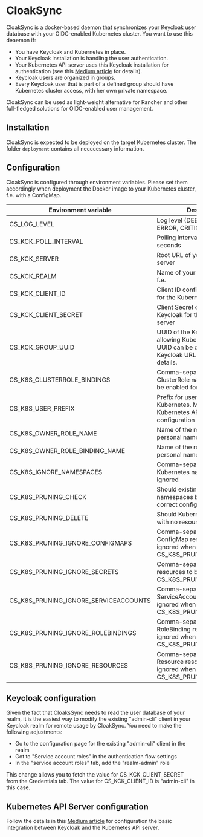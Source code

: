 # CloakSync

CloakSync is a docker-based daemon that synchronizes your Keycloak
user database with your OIDC-enabled Kubernetes cluster. You want to 
use this deaemon if:

  - You have Keycloak and Kubernetes in place.
  - Your Keycloak installation is handling the user authentication.
  - Your Kubernetes API server uses this Keycloak installation for authentication (see this [Medium article](https://medium.com/elmo-software/kubernetes-authenticating-to-your-cluster-using-keycloak-eba81710f49b) for details).
  - Keycloak users are organized in groups. 
  - Every Keycloak user that is part of a defined group should have Kubernetes cluster access, with her own private namespace.

CloakSync can be used as light-weight alternative for Rancher and other full-fledged
solutions for OIDC-enabled user management.

## Installation

CloakSync is expected to be deployed on the target Kubernetes cluster. The folder `deployment` contains all necccessary information.

## Configuration

CloakSync is configured through environment variables. Please set them accordingly when deployment the Docker image to your Kubernetes cluster, f.e. with a ConfigMap.

| Environment variable | Description | Example | mandatory? |
| -------------------- | ----------- | ------- | ---------- |
| CS_LOG_LEVEL | Log level (DEBUG, INFO, WARN, ERROR, CRITICAL) | DEBUG | yes |
| CS_KCK_POLL_INTERVAL | Polling interval in Keycloak, in seconds | 60 | yes |
| CS_KCK_SERVER  | Root URL of your Keycloak server |  https://auth.example.com | yes |
| CS_KCK_REALM | Name of your Keycloak realm, f.e. | cluster | yes |
| CS_KCK_CLIENT_ID | Client ID configured in Keycloak for the Kubernetes API server | admin-cli | yes |
| CS_KCK_CLIENT_SECRET | Client Secret configured in Keycloak for the Kubernetes API server | abc123 | yes |
| CS_KCK_GROUP_UUID  | UUID of the Keycloak user group allowing Kubernetes access. The UUID can be obtained from the Keycloak URL of the group details.  | 123hvd65 | yes |
| CS_K8S_CLUSTERROLE_BINDINGS  | Comma-separated list of ClusterRole names that should be enabled for Kubernetes users | no | no |
| CS_K8S_USER_PREFIX | Prefix for user names in Kubernetes. Must match to the Kubernetes API server configuration | keycloak: | no |
| CS_K8S_OWNER_ROLE_NAME | Name of the role generated for personal namespace access | namespace-owner | yes |
| CS_K8S_OWNER_ROLE_BINDING_NAME | Name of the role generated for personal namespace access | namespace-owner | yes |
| CS_K8S_IGNORE_NAMESPACES | Comma-separated list of Kubernetes namespaces to be ignored | default,ingress-nginx,rook-ceph | no |
| CS_K8S_PRUNING_CHECK | Should existing Kubernetes namespaces being checked for correct configuration? | yes | yes |
| CS_K8S_PRUNING_DELETE  | Should Kubernetes namespaces with no resources be deleted? | no | yes |
| CS_K8S_PRUNING_IGNORE_CONFIGMAPS | Comma-separated list of ConfigMap resources to be ignored when CS_K8S_PRUNING_DELETE=true |  | no |
| CS_K8S_PRUNING_IGNORE_SECRETS  | Comma-separated list of Secret resources to be ignored when CS_K8S_PRUNING_DELETE=true |  | no |
| CS_K8S_PRUNING_IGNORE_SERVICEACCOUNTS  |  Comma-separated list of ServiceAccount resources to be ignored when CS_K8S_PRUNING_DELETE=true |  | no |
| CS_K8S_PRUNING_IGNORE_ROLEBINDINGS | Comma-separated list of RoleBinding resources to be ignored when CS_K8S_PRUNING_DELETE=true |  | no |
| CS_K8S_PRUNING_IGNORE_RESOURCES  | Comma-separated list of Resource resources to be ignored when CS_K8S_PRUNING_DELETE=true |  | no |

## Keycloak configuration

Given the fact that CloaksSync needs to read the user database of your realm, it is the easiest way to modify the existing "admin-cli" client in your Keycloak realm for remote usage by CloakSync. You need to make the following adjustments:

- Go to the configuration page for the existing "admin-cli" client in the realm
- Got to "Service account roles" in the authentication flow settings
- In the "service account roles" tab, add the "realm-admin" role

This change allows you to fetch the value for CS_KCK_CLIENT_SECRET from the Credentials tab. The value for CS_KCK_CLIENT_ID is "admin-cli" in this case.

## Kubernetes API Server configuration

Follow the details in this [Medium article](https://medium.com/elmo-software/kubernetes-authenticating-to-your-cluster-using-keycloak-eba81710f49b) for configuration the basic integration between Keycloak and the Kubernetes API server. 


